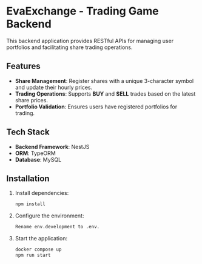 # EvaExchange - Trading Game Backend

This backend application provides RESTful APIs for managing user portfolios and facilitating share trading operations.

## Features

- **Share Management**: Register shares with a unique 3-character symbol and update their hourly prices.
- **Trading Operations**: Supports **BUY** and **SELL** trades based on the latest share prices.
- **Portfolio Validation**: Ensures users have registered portfolios for trading.

## Tech Stack

- **Backend Framework**: NestJS
- **ORM**: TypeORM
- **Database**: MySQL

## Installation

1. Install dependencies:  
   ```bash
   npm install

2. Configure the environment:  
   ```bash
   Rename env.development to .env.
   
3. Start the application:
   ```bash
   docker compose up  
   npm run start
